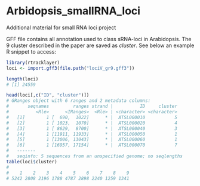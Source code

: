 # Arbidopsis_smallRNA_loci
Additional material for small RNA loci project

GFF file contains all annotation used to class sRNA-loci in Arabidopsis.
The 9 cluster described in the paper are saved as *cluster*.
See below an example R snippet to access:

```r
library(rtracklayer)
loci <- import.gff3(file.path("lociV_gr9.gff3"))

length(loci)
# [1] 24559

head(loci[,c("ID", "cluster")])
# GRanges object with 6 ranges and 2 metadata columns:
#       seqnames         ranges strand |          ID     cluster
#          <Rle>      <IRanges>  <Rle> | <character> <character>
#   [1]        1 [  690,  1022]      * |  ATSL000010           5
#   [2]        1 [ 1023,  1070]      * |  ATSL000020           4
#   [3]        1 [ 8629,  8700]      * |  ATSL000040           3
#   [4]        1 [11911, 11933]      * |  ATSL000050           1
#   [5]        1 [13006, 13043]      * |  ATSL000060           1
#   [6]        1 [16957, 17154]      * |  ATSL000070           7
#   -------
#   seqinfo: 5 sequences from an unspecified genome; no seqlengths
table(loci$cluster)
#
#    1    2    3    4    5    6    7    8    9
# 5242 2808 2196 1788 4787 2898 2240 1259 1341

```
